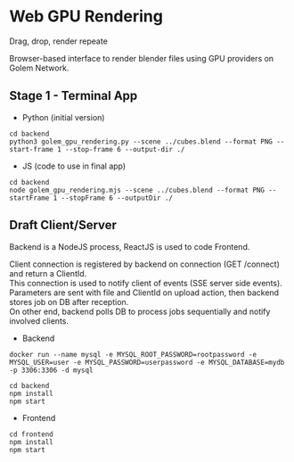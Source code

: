 # Web GPU Rendering
Drag, drop, render repeate

Browser-based interface to render blender files using GPU providers on Golem Network.

## Stage 1 - Terminal App
- Python (initial version)
```
cd backend
python3 golem_gpu_rendering.py --scene ../cubes.blend --format PNG --start-frame 1 --stop-frame 6 --output-dir ./
```
- JS (code to use in final app)
```
cd backend
node golem_gpu_rendering.mjs --scene ../cubes.blend --format PNG --startFrame 1 --stopFrame 6 --outputDir ./
```

## Draft Client/Server

Backend is a NodeJS process, ReactJS is used to code Frontend.  
  
Client connection is registered by backend on connection (GET /connect) and return a ClientId.  
This connection is used to notify client of events (SSE server side events).  
Parameters are sent with file and ClientId on upload action, then backend stores job on DB after reception.  
On other end, backend polls DB to process jobs sequentially and notify involved clients.  


- Backend

```
docker run --name mysql -e MYSQL_ROOT_PASSWORD=rootpassword -e MYSQL_USER=user -e MYSQL_PASSWORD=userpassword -e MYSQL_DATABASE=mydb -p 3306:3306 -d mysql  

cd backend  
npm install  
npm start  
```

- Frontend
  
```
cd frontend  
npm install  
npm start  
```
